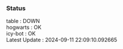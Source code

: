### Status


table : DOWN  
hogwarts : OK  
icy-bot : OK  
Latest Update : 2024-09-11 22:09:10.092665
